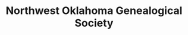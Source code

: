 ---
layout: repo
title: "Northwest Oklahoma Genealogical Society"
id: 24754
permalink: repos/24754/
---